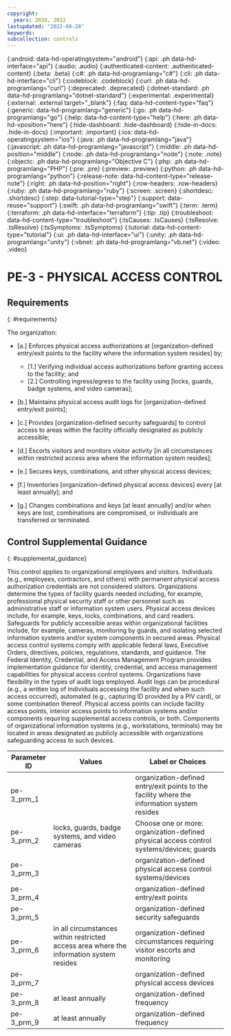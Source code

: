 ```yaml
---
copyright:
  years: 2020, 2022
lastupdated: "2022-08-28"
keywords: 
subcollection: controls
---
```



{:android: data-hd-operatingsystem="android"}
{:api: .ph data-hd-interface="api"}
{:audio: .audio}
{:authenticated-content: .authenticated-content}
{:beta: .beta}
{:c#: .ph data-hd-programlang="c#"}
{:cli: .ph data-hd-interface="cli"}
{:codeblock: .codeblock}
{:curl: .ph data-hd-programlang="curl"}
{:deprecated: .deprecated}
{:dotnet-standard: .ph data-hd-programlang="dotnet-standard"}
{:experimental: .experimental}
{:external: .external target="_blank"}
{:faq: data-hd-content-type="faq"}
{:generic: data-hd-programlang="generic"}
{:go: .ph data-hd-programlang="go"}
{:help: data-hd-content-type="help"}
{:here: .ph data-hd-vposition="here"}
{:hide-dashboard: .hide-dashboard}
{:hide-in-docs: .hide-in-docs}
{:important: .important}
{:ios: data-hd-operatingsystem="ios"}
{:java: .ph data-hd-programlang="java"}
{:javascript: .ph data-hd-programlang="javascript"}
{:middle: .ph data-hd-position="middle"}
{:node: .ph data-hd-programlang="node"}
{:note: .note}
{:objectc: .ph data-hd-programlang="Objective C"}
{:php: .ph data-hd-programlang="PHP"}
{:pre: .pre}
{:preview: .preview}
{:python: .ph data-hd-programlang="python"}
{:release-note: data-hd-content-type="release-note"}
{:right: .ph data-hd-position="right"}
{:row-headers: .row-headers}
{:ruby: .ph data-hd-programlang="ruby"}
{:screen: .screen}
{:shortdesc: .shortdesc}
{:step: data-tutorial-type="step"}
{:support: data-reuse="support"}
{:swift: .ph data-hd-programlang="swift"}
{:term: .term}
{:terraform: .ph data-hd-interface="terraform"}
{:tip: .tip}
{:troubleshoot: data-hd-content-type="troubleshoot"}
{:tsCauses: .tsCauses}
{:tsResolve: .tsResolve}
{:tsSymptoms: .tsSymptoms}
{:tutorial: data-hd-content-type="tutorial"}
{:ui: .ph data-hd-interface="ui"}
{:unity: .ph data-hd-programlang="unity"}
{:vbnet: .ph data-hd-programlang="vb.net"}
{:video: .video}


# PE-3 - PHYSICAL ACCESS CONTROL

## Requirements
{: #requirements}

The organization:

- \[a.\] Enforces physical access authorizations at [organization-defined entry/exit points to the facility where the information system resides] by;

  - \[1.\] Verifying individual access authorizations before granting access to the facility; and
  - \[2.\] Controlling ingress/egress to the facility using [locks, guards, badge systems, and video cameras];

- \[b.\] Maintains physical access audit logs for [organization-defined entry/exit points];

- \[c.\] Provides [organization-defined security safeguards] to control access to areas within the facility officially designated as publicly accessible;

- \[d.\] Escorts visitors and monitors visitor activity [in all circumstances within restricted access area where the information system resides];

- \[e.\] Secures keys, combinations, and other physical access devices;

- \[f.\] Inventories [organization-defined physical access devices] every [at least annually]; and

- \[g.\] Changes combinations and keys [at least annually] and/or when keys are lost, combinations are compromised, or individuals are transferred or terminated.

## Control Supplemental Guidance
{: #supplemental_guidance}

This control applies to organizational employees and visitors. Individuals (e.g., employees, contractors, and others) with permanent physical access authorization credentials are not considered visitors. Organizations determine the types of facility guards needed including, for example, professional physical security staff or other personnel such as administrative staff or information system users. Physical access devices include, for example, keys, locks, combinations, and card readers. Safeguards for publicly accessible areas within organizational facilities include, for example, cameras, monitoring by guards, and isolating selected information systems and/or system components in secured areas. Physical access control systems comply with applicable federal laws, Executive Orders, directives, policies, regulations, standards, and guidance. The Federal Identity, Credential, and Access Management Program provides implementation guidance for identity, credential, and access management capabilities for physical access control systems. Organizations have flexibility in the types of audit logs employed. Audit logs can be procedural (e.g., a written log of individuals accessing the facility and when such access occurred), automated (e.g., capturing ID provided by a PIV card), or some combination thereof. Physical access points can include facility access points, interior access points to information systems and/or components requiring supplemental access controls, or both. Components of organizational information systems (e.g., workstations, terminals) may be located in areas designated as publicly accessible with organizations safeguarding access to such devices.

| Parameter ID | Values | Label or Choices |
|---|---|---|
| pe-3_prm_1 |  | organization-defined entry/exit points to the facility where the information system resides |
| pe-3_prm_2 | locks, guards, badge systems, and video cameras | Choose one or more: organization-defined physical access control systems/devices; guards |
| pe-3_prm_3 |  | organization-defined physical access control systems/devices |
| pe-3_prm_4 |  | organization-defined entry/exit points |
| pe-3_prm_5 |  | organization-defined security safeguards |
| pe-3_prm_6 | in all circumstances within restricted access area where the information system resides | organization-defined circumstances requiring visitor escorts and monitoring |
| pe-3_prm_7 |  | organization-defined physical access devices |
| pe-3_prm_8 | at least annually | organization-defined frequency |
| pe-3_prm_9 | at least annually | organization-defined frequency |